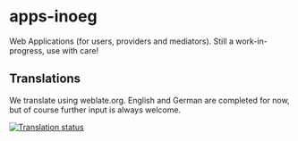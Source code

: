 # apps-inoeg
Web Applications (for users, providers and mediators). Still a work-in-progress, use with care!

## Translations

We translate using weblate.org. English and German are completed for now, but of course further input is always welcome.

<a href="https://hosted.weblate.org/engage/impfen/">
<img src="https://hosted.weblate.org/widgets/impfen/-/multi-auto.svg" alt="Translation status" />
</a>
